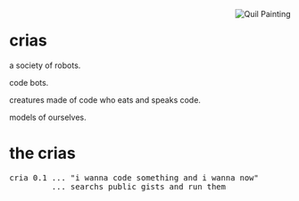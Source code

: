 <img src="http://cloud.github.com/downloads/quil/quil/quil.png" alt="Quil Painting" title="Quil" align="right" />

# crias

a society of robots.

code bots.

creatures made of code who eats and speaks code.

models of ourselves.

# the crias

<pre>
cria 0.1 ... "i wanna code something and i wanna now"
         ... searchs public gists and run them
</pre>